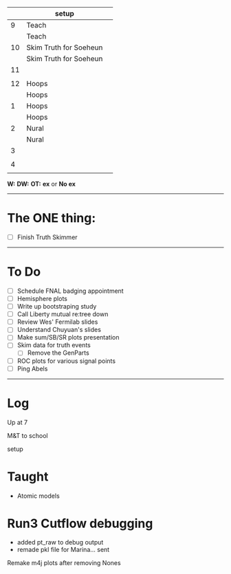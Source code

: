 
|     | setup                  |     |
| --- | ---------------------- | --- |
| 9   | Teach                  |     |
|     | Teach                  |     |
| 10  | Skim Truth for Soeheun |     |
|     | Skim Truth for Soeheun |     |
| 11  |                        |     |
|     |                        |     |
| 12  | Hoops                  |     |
|     | Hoops                  |     |
| 1   | Hoops                  |     |
|     | Hoops                  |     |
| 2   | Nural                  |     |
|     | Nural                  |     |
| 3   |                        |     |
|     |                        |     |
| 4   |                        |     |
|     |                        |     |

**W:**
**DW:**
**OT:**
**ex** or **No ex**

---
# The ONE thing: 
- [ ] Finish Truth Skimmer

---
# To Do

- [ ]  Schedule FNAL badging appointment
- [ ] Hemisphere plots 
- [ ] Write up bootstraping study
- [ ]  Call Liberty mutual re:tree down
- [ ]  Review Wes' Fermilab slides
- [ ] Understand Chuyuan's slides
- [ ] Make sum/SB/SR plots presentation
- [ ] Skim data for truth events
	- [ ]  Remove the GenParts
- [ ] ROC plots for various signal points
- [ ] Ping Abels

---

# Log


Up at 7 

M&T to school 

setup

# Taught 
- Atomic models

# Run3 Cutflow debugging
- added pt_raw to debug output 
- remade pkl file for Marina... sent 



Remake m4j plots after removing Nones